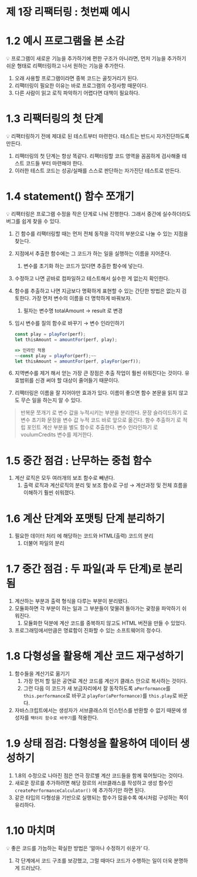 # 제 1장 리팩터링 : 첫번째 예시

# 1.2 예시 프로그램을 본 소감

<aside>
💡 프로그램이 새로운 기능을 추가하기에 편한 구조가 아니라면, 먼저 기능을 추가하기 쉬운 형태로 리팩터링하고 나서 원하는 기능을 추가한다.

</aside>

1. 오래 사용할 프로그램이라면 중복 코드는 골칫거리가 된다.
2. 리팩터링이 필요한 이유는 바로 프로그램의 수정사항 때문이다.
3. 다른 사람이 읽고 로직 파악하기 어렵다면 대책이 필요하다.

# 1.3 리팩터링의 첫 단계

<aside>
💡 리팩터링하기 전에 제대로 된 테스트부터 마련한다. 테스트는 반드시 자가진단하도록 만든다.

</aside>

1. 리팩터링의 첫 단계는 항상 똑같다. 리팩터링할 코드 영역을 꼼꼼하게 검사해줄 테스트 코드들 부터 마련해야 한다.
2. 이러한 테스트 코드는 성공/실패를 스스로 판단하는 자가진단 테스트로 만든다.

# 1.4 statement() 함수 쪼개기

<aside>
💡 리팩터링은 프로그램 수정을 작은 단계로 나눠 진행한다. 그래서 중간에 실수하더라도 버그를 쉽게 찾을 수 있다.

</aside>

1. 긴 함수를 리팩터링할 때는 먼저 전체 동작을 각각의 부분으로 나눌 수 있는 지점을 찾는다.
2. 지점에서 추출한 함수에는 그 코드가 하는 일을 실행하는 이름을 지어준다.
    1. 변수를 초기화 하는 코드가 있다면 추출한 함수에 넣는다.
3. 수정하고 나면 곧바로 컴파일하고 테스트해서 실수한 게 없는지 확인한다.
4. 함수를 추출하고 나면 지금보다 명확하게 표현할 수 있는 간단한 방법은 없는지 검토한다.
   가장 먼저 변수의 이름을 더 명학하게 바꿔보자.
    1. 필자는 변수명 totalAmount → result 로 변경
5. 임시 변수를 질의 함수로 바꾸기 → 변수 인라인하기

    ```jsx
    const play = playFor(perf);
    let thisAmount = amountFor(perf, play);
    
    => 인라인 적용
    ~~const play = playFor(perf);~~
    let thisAmount = amountFor(perf, playFor(perf));
    ```

6. 지역변수를 제거 해서 얻는 가장 큰 장점은 추출 작업이 훨씬 쉬워진다는 것이다. 유효범위를 신경 써야 할 대상이 줄어들기 때문이다.
7. 리팩터링은 이름을 잘 지어야만 효과가 있다.
   이름이 좋으면 함수 본문을 읽지 않고도 무슨 일을 하는지 알 수 있다.

> 반복문 쪼개기 로 변수 값을 누적시키는 부분을 분리한다.
문장 슬라이드하기 로 변수 초기화 문장을 변수 값 누적 코드 바로 앞으로 옮긴다.
함수 추출하기 로 적립 포인트 계산 부분을 별도 함수로 추출한다.
변수 인라인하기 로 voulumCredits 변수를 제거한다.
>

# 1.5 중간 점검 : 난무하는 중첩 함수

1. 계산 로직은 모두 여러개의 보조 함수로 빼낸다.
    1. 출력 로직과 계산로직의 분리 및 보조 함수로 구성
       → 계산과정 및 전체 흐름을 이해하기 훨씬 쉬워졌다.

# 1.6 계산 단계와 포맷팅 단계 분리하기

1. 필요한 데이터 처리 에 해당하는 코드와 HTML(출력) 코드의 분리
    1. 더불어 파일의 분리

# 1.7 중간 점검 : 두 파일(과 두 단계)로 분리됨

1. 계산하는 부분과 출력 형식을 다루는 부분이 분리됐다.
2. 모듈화하면 각 부분이 하는 일과 그 부분들이 맞물려 돌아가는 괒정을 파악하기 쉬워진다.
    1. 모듈화한 덕분에 계산 코드를 중복하지 않고도 HTML 버전을 만들 수 있었다.
3. 프로그래밍에서만큼은 명료함이 진화할 수 있는 소프트웨어의 정수다.

# 1.8 다형성을 활용해 계산 코드 재구성하기

1. 함수들을 계산기로 옮기기
    1. 가장 먼저 할 일은 공연료 계산 코드를 계산기 클래스 안으로 복사하는 것이다.
    2. 그런 다음 이 코드가 새 보금자리에서 잘 동작하도록 `aPerformance`를 `this.performance`로 바꾸고 `playFor(aPerformance)`를 `this.play`로 바꾼다.
2. 자바스크립트에서는 생성자가 서브클래스의 인스턴스를 반환할 수 없기 때문에 생성자를 `팩터리 함수로 바꾸기`를 적용한다.

# 1.9 상태 점검: 다형성을 활용하여 데이터 생성하기

1. 1.8의 수정으로 나아진 점은 연극 장르별 계산 코드들을 함께 묶어뒀다는 것이다.
2. 새로운 장르를 추가하려면 해당 장르의 서브클래스를 작성하고 생성 함수인 `createPerformanceCalculator()` 에 추가하기만 하면 된다.
3. 같은 타입의 다형성을 기반으로 실행되는 함수가 많을수록 예시처럼 구성하는 쪽이 유리하다.

# 1.10 마치며

<aside>
💡 좋은 코드를 가늠하는 확실한 방법은 ‘얼마나 수정하기 쉬운가’ 다.

</aside>

1. 각 단계에서 코드 구조를 보강했고, 그럴 때마다 코드가 수행하는 일이 더욱 분명하게 드러났다.